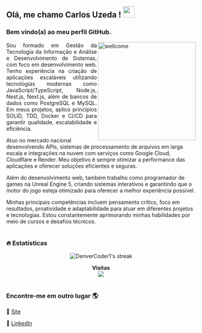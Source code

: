 ## Olá, me chamo Carlos Uzeda ! <img src="https://raw.githubusercontent.com/MartinHeinz/MartinHeinz/master/wave.gif" width="30px">
### Bem vindo(a) ao meu perfil GitHub.

<img src="https://images.unsplash.com/photo-1604964432806-254d07c11f32?ixlib=rb-1.2.1&ixid=MnwxMjA3fDB8MHxwaG90by1wYWdlfHx8fGVufDB8fHx8&auto=format&fit=crop&w=1760&q=80" alt="wellcome" width="260em" align="right">

<p align="justify">Sou formado em Gestão da Tecnologia da Informação e Análise e Desenvolvimento de Sistemas, com foco em desenvolvimento web. Tenho experiência na criação de aplicações escaláveis utilizando tecnologias modernas como JavaScript/TypeScript, Node.js, Nest.js, Next.js, além de bancos de dados como PostgreSQL e MySQL. Em meus projetos, aplico princípios SOLID, TDD, Docker e CI/CD para garantir qualidade, escalabilidade e eficiência.

Atuo no mercado nacional desenvolvendo APIs, sistemas de processamento de arquivos em larga escala e integrações na nuvem com serviços como Google Cloud, Cloudflare e Render. Meu objetivo é sempre otimizar a performance das aplicações e oferecer soluções eficientes e seguras.

Além do desenvolvimento web, também trabalho como programador de games na Unreal Engine 5, criando sistemas interativos e garantindo que o motor do jogo esteja otimizado para oferecer a melhor experiência possível.

Minhas principais competências incluem pensamento crítico, foco em resultados, proatividade e adaptabilidade para atuar em diferentes projetos e tecnologias. Estou constantemente aprimorando minhas habilidades por meio de cursos e desafios técnicos.</p>

#

### 🔥 Estatísticas
<p align="center">
    <img title="🔥 Get streak stats for your profile at git.io/streak-stats" alt="DenverCoder1's streak" src="https://github-readme-streak-stats.herokuapp.com/?user=carlosuzeda&theme=monokai-metallian&hide_border=true"/>
 <p align="center"> 
  <strong>Visitas</strong><br>
  <img src="https://profile-counter.glitch.me/carlosuzeda/count.svg" />
</p>
</p>

#

### Encontre-me em outro lugar 🌎

🚀 [Site](https://carlosuzeda-portfolio.vercel.app/)

💼 [LinkedIn](https://www.linkedin.com/in/carlos-uzeda/)

#
